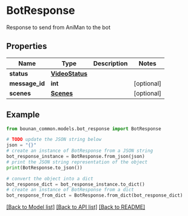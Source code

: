 # BotResponse

Response to send from AniMan to the bot

## Properties

Name | Type | Description | Notes
------------ | ------------- | ------------- | -------------
**status** | [**VideoStatus**](VideoStatus.md) |  | 
**message_id** | **int** |  | [optional] 
**scenes** | [**Scenes**](Scenes.md) |  | [optional] 

## Example

```python
from bounan_common.models.bot_response import BotResponse

# TODO update the JSON string below
json = "{}"
# create an instance of BotResponse from a JSON string
bot_response_instance = BotResponse.from_json(json)
# print the JSON string representation of the object
print(BotResponse.to_json())

# convert the object into a dict
bot_response_dict = bot_response_instance.to_dict()
# create an instance of BotResponse from a dict
bot_response_from_dict = BotResponse.from_dict(bot_response_dict)
```
[[Back to Model list]](../README.md#documentation-for-models) [[Back to API list]](../README.md#documentation-for-api-endpoints) [[Back to README]](../README.md)


